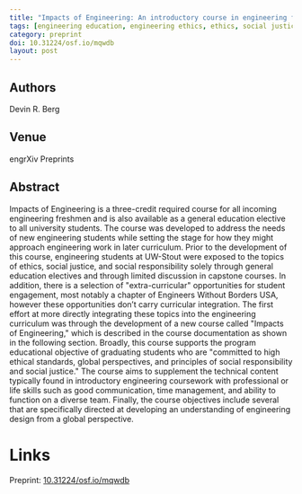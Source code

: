 ```yaml
---
title: "Impacts of Engineering: An introductory course in engineering featuring social justice"
tags: [engineering education, engineering ethics, ethics, social justice, social responsibility]
category: preprint
doi: 10.31224/osf.io/mqwdb
layout: post
---
```


## Authors
Devin R. Berg

## Venue
engrXiv Preprints

## Abstract

Impacts of Engineering is a three-credit required course for all incoming engineering freshmen and is also available as a general education elective to all university students. The course was developed to address the needs of new engineering students while setting the stage for how they might approach engineering work in later curriculum. Prior to the development of this course, engineering students at UW-Stout were exposed to the topics of ethics, social justice, and social responsibility solely through general education electives and through limited discussion in capstone courses. In addition, there is a selection of "extra-curricular" opportunities for student engagement, most notably a chapter of Engineers Without Borders USA, however these opportunities don’t carry curricular integration. The first effort at more directly integrating these topics into the engineering curriculum was through the development of a new course called "Impacts of Engineering," which is described in the course documentation as shown in the following section. Broadly, this course supports the program educational objective of graduating students who are "committed to high ethical standards, global perspectives, and principles of social responsibility and social justice." The course aims to supplement the technical content typically found in introductory engineering coursework with professional or life skills such as good communication, time management, and ability to function on a diverse team. Finally, the course objectives include several that are specifically directed at developing an understanding of engineering design from a global perspective.

# Links
Preprint: [10.31224/osf.io/mqwdb](https://doi.org/10.31224/osf.io/mqwdb)  